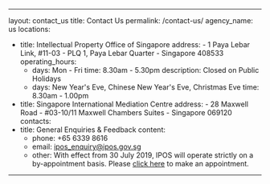 ---
layout: contact_us
title: Contact Us
permalink: /contact-us/
agency_name: us
locations:
  - title: Intellectual Property Office of Singapore
    address:
        - 1 Paya Lebar Link, #11-03
        - PLQ 1, Paya Lebar Quarter
        - Singapore 408533
     operating_hours:
      - days: Mon - Fri
        time: 8.30am - 5.30pm
        description: Closed on Public Holidays
      - days: New Year's Eve, Chinese New Year's Eve, Christmas Eve
        time: 8.30am - 1.00pm
  - title: Singapore International Mediation Centre
    address:
        - 28 Maxwell Road
        - #03-10/11 Maxwell Chambers Suites
        - Singapore 069120
contacts:
  - title: General Enquiries & Feedback
    content:
    - phone: +65 6339 8616
    - email: ipos_enquiry@ipos.gov.sg
    - other: With effect from 30 July 2019, IPOS will operate strictly on a by-appointment basis. Please <a href="https://www.ipos.gov.sg/e-services/e-appointment/make-an-appointment">click here</a> to make an appointment.
  
  ---
